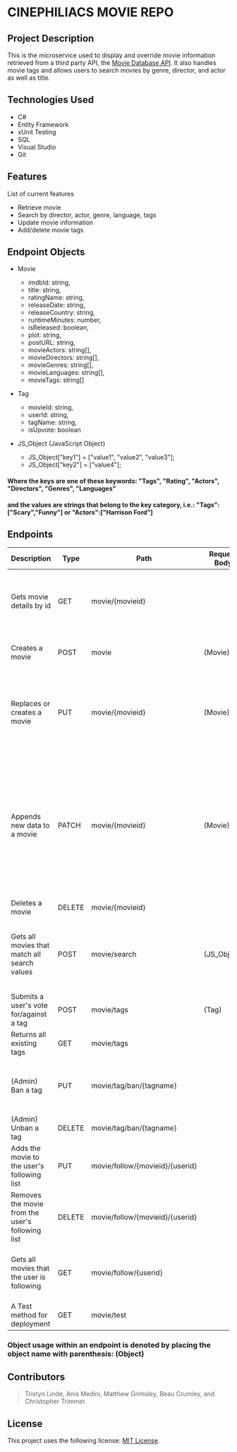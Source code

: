 # CINEPHILIACS MOVIE REPO

## Project Description

This is the microservice used to display and override movie information retrieved from a third party API, the [Movie Database API]( https://rapidapi.com/rapidapi/api/movie-database-imdb-alternative/). It also handles movie tags and allows users to search movies by genre, director, and actor as well as title.  

## Technologies Used

* C#
* Entity Framework
* xUnit Testing
* SQL
* Visual Studio
* Git

## Features

List of current features
* Retrieve movie
* Search by director, actor, genre, language, tags
* Update movie information
* Add/delete movie tags 

## Endpoint Objects
* Movie
  * imdbId: string,
  * title: string,
  * ratingName: string,
  * releaseDate: string,
  * releaseCountry: string,
  * runtimeMinutes: number,
  * isReleased: boolean,
  * plot: string,
  * postURL: string,
  * movieActors: string[],
  * movieDirectors: string[],
  * movieGenres: string[],
  * movieLanguages: string[],
  * movieTags: string[]

* Tag
  * movieId: string,
  * userId: string,
  * tagName: string,
  * isUpvote: boolean

* JS_Object (JavaScript Object)
  * JS_Object["key1"] = ["value1", "value2", "value3"];
  * JS_Object["key2"] = ["value4"];
#### Where the keys are one of these keywords: "Tags", "Rating", "Actors", "Directors", "Genres", "Languages"
#### and the values are strings that belong to the key category, i.e.: "Tags":["Scary","Funny"] or "Actors":["Harrison Ford"]

## Endpoints
| Description                                      | Type   | Path                            | Request Body | Returned | Comments                                                                                                                                         |
|--------------------------------------------------|--------|---------------------------------|--------------|----------|--------------------------------------------------------------------------------------------------------------------------------------------------|
| Gets movie details by id                         | GET    | movie/{movieid}                 |              | (Movie)  | If the movie does not exist, returns the data from the public movie API.                                                                         |
| Creates a movie                                  | POST   | movie                           | (Movie)      |          | Fails if the movie already exists.                                                                                                               |
| Replaces or creates a movie                      | PUT    | movie/{movieid}                 | (Movie)      |          | All movie properties are overwritten to match the provided Movie object.                                                                         |
| Appends new data to a movie                      | PATCH  | movie/{movieid}                 | (Movie)      |          | Only the provided properties are updated, missing properties remain unchanged. If movie does not exist, uses data from public movie API as base. |
| Deletes a movie                                  | DELETE | movie/{movieid}                 |              |          |                                                                                                                                                  |
| Gets all movies that match all search values     | POST   | movie/search                    | (JS_Object)  | string[] | Returns an array of movieId strings. Does not search the public movie API.                                                                       |
| Submits a user's vote for/against a tag          | POST   | movie/tags                      | (Tag)        |          |                                                                                                                                                  |
| Returns all existing tags                        | GET    | movie/tags                      |              |          |                                                                                                                                                  |
| (Admin) Ban a tag                                | PUT    | movie/tag/ban/{tagname}         |              |          | Banned tags are not returned with movie details                                                                                                  |
| (Admin) Unban a tag                              | DELETE | movie/tag/ban/{tagname}         |              |          |                                                                                                                                                  |
| Adds the movie to the user's following list      | PUT    | movie/follow/{movieid}/{userid} |              |          |                                                                                                                                                  |
| Removes the movie from the user's following list | DELETE | movie/follow/{movieid}/{userid} |              |          |                                                                                                                                                  |
| Gets all movies that the user is following       | GET    | movie/follow/{userid}           |              |          | Returns a list containing the movieid of each movie.                                                                                             |
| A Test method for deployment                     | GET    | movie/test                      |              |          |                                                                                                                                                  |
### Object usage within an endpoint is denoted by placing the object name with parenthesis: (Object)

## Contributors

> Tristyn Linde, Anis Medini, Matthew Grimsley, Beau Crumley, and Christopher Trimmer.

## License

This project uses the following license: [MIT License]( https://mit-license.org/).